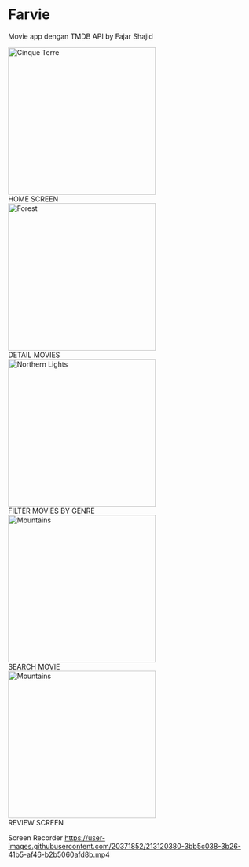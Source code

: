 # Farvie
Movie app dengan TMDB API by Fajar Shajid


<!DOCTYPE html>
<html>
<head>
<body>

<div class="gallery">
  <a target="_blank" href="#">
    <img src="https://user-images.githubusercontent.com/20371852/213115404-a8232ed2-72fd-4686-bfb8-48faf6d1965a.jpg" alt="Cinque Terre" width="300">
  </a>
  <div class="desc">HOME SCREEN</div>
</div>

<div class="gallery">
  <a target="_blank" href="#">
    <img src="https://user-images.githubusercontent.com/20371852/213115478-4b6f9c79-fe9f-4064-89a9-e41ec87a99e6.jpg" alt="Forest" width="300">
  </a>
  <div class="desc">DETAIL MOVIES</div>
</div>

<div class="gallery">
  <a target="_blank" href="#">
    <img src="https://user-images.githubusercontent.com/20371852/213115492-27a6d632-6cf8-4b73-945f-3b831fd97714.jpg" alt="Northern Lights" width="300">
  </a>
  <div class="desc">FILTER MOVIES BY GENRE</div>
</div>

<div class="gallery">
  <a target="_blank" href="#">
    <img src="https://user-images.githubusercontent.com/20371852/213115517-2585fd30-eb5a-48d8-9d36-8cbcc193c093.jpg" alt="Mountains" width="300">
  </a>
  <div class="desc">SEARCH MOVIE</div>
</div>
 
 <div class="gallery">
  <a target="_blank" href="#">
    <img src="https://user-images.githubusercontent.com/20371852/213117565-2451623d-c8bb-4c42-a958-5fb1f533f7b6.jpg" alt="Mountains" width="300">
  </a>
  <div class="desc">REVIEW SCREEN</div>
</div>

</body>
</html>

Screen Recorder
https://user-images.githubusercontent.com/20371852/213120380-3bb5c038-3b26-41b5-af46-b2b5060afd8b.mp4




